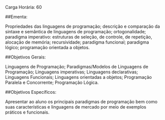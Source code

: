 Carga Horária: 60

##Ementa:

Propriedades das linguagens de programação; descrição e comparação da sintaxe e semântica de linguagens de programação; ortogonalidade; paradigma imperativo: estruturas de seleção, de controle, de repetição, alocação de memória; recursividade; paradigma funcional; paradigma lógico; programação orientada a objetos.

##Objetivos Gerais:

Linguagens de Programação; Paradigmas/Modelos de Linguagens de Programação; Linguagens imperativas; Linguagens declarativas; Linguagens Funcionais; Linguagens orientadas a objetos; Programação Paralela e Concorrente; Programação Lógica.

##Objetivos Específicos:

Apresentar ao aluno os principais paradigmas de programação bem como suas características e linguagens de mercado por meio de exemplos práticos e funcionais.
